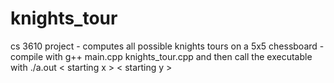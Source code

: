 # knights_tour
cs 3610 project - computes all possible knights tours on a 5x5 chessboard - compile with g++ main.cpp knights_tour.cpp and then call the executable with ./a.out < starting x > < starting y >
